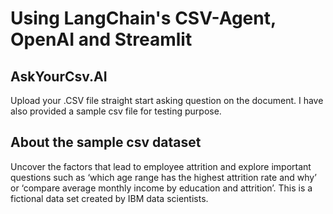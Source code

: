 # Using LangChain's CSV-Agent, OpenAI and Streamlit 

## AskYourCsv.AI
Upload your .CSV file straight start asking question on the document. I have also provided a sample csv file for testing purpose.

## About the sample csv dataset

Uncover the factors that lead to employee attrition and explore important questions such as ‘which age range has the highest attrition rate and why’ or ‘compare average monthly income by education and attrition’. This is a fictional data set created by IBM data scientists.
